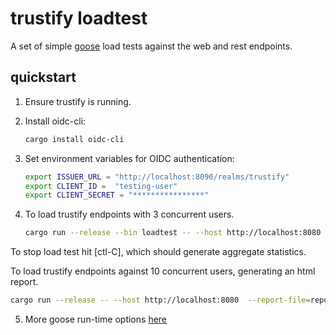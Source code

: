 # trustify loadtest

A set of simple [goose](https://book.goose.rs/) load tests against the web and rest endpoints.

## quickstart
1. Ensure trustify is running.

2. Install oidc-cli:
   ```bash
   cargo install oidc-cli
   ```

3. Set environment variables for OIDC authentication:
   ```bash
   export ISSUER_URL = "http://localhost:8090/realms/trustify"
   export CLIENT_ID =  "testing-user"
   export CLIENT_SECRET = "****************"
   ```

4. To load trustify endpoints with 3 concurrent users.
   ```bash
   cargo run --release --bin loadtest -- --host http://localhost:8080 -u 3
   ```
To stop load test hit [ctl-C], which should generate aggregate statistics.

To load trustify endpoints against 10 concurrent users, generating an html report.
```bash
cargo run --release -- --host http://localhost:8080  --report-file=report.html --no-reset-metrics -u 10
```

5. More goose run-time options [here](https://book.goose.rs/getting-started/runtime-options.html)
